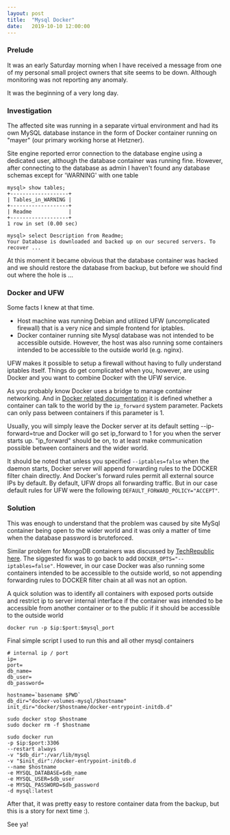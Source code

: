 ```yaml
---
layout: post
title:  "Mysql Docker"
date:   2019-10-10 12:00:00
---
```


### Prelude 
It was an early Saturday morning when I have received a message from one of my personal small project owners that site seems to be down. Although monitoring was not reporting any anomaly.

It was the beginning of a very long day.

### Investigation 
The affected site was running in a separate virtual environment and had its own MySQL database instance in the form of Docker container running on "mayer" (our primary working horse at Hetzner).

Site engine reported error connection to the database engine using a dedicated user, although the database container was running fine.
However, after connecting to the database as admin I haven't found any database schemas except for 'WARNING' with one table

```
mysql> show tables;
+-------------------+
| Tables_in_WARNING |
+-------------------+
| Readme            |
+-------------------+
1 row in set (0.00 sec)
```

```
mysql> select Description from Readme;
Your Database is downloaded and backed up on our secured servers. To recover ...
```

At this moment it became obvious that the database container was hacked and we should restore the database from backup, but before we should find out where the hole is ...

### Docker and UFW  
Some facts I knew at that time.
 
* Host machine was running Debian and utilized UFW (uncomplicated firewall) that is a very nice and simple frontend for iptables. 
* Docker container running site Mysql database was not intended to be accessible outside. However, the host was also running some containers intended to be accessible to the outside world (e.g. nginx).


UFW makes it possible to setup a firewall without having to fully understand iptables itself. Things do get complicated when you, however, are using Docker and you want to combine Docker with the UFW service.

As you probably know Docker uses a bridge to manage container networking. And in [Docker related documentation](https://docs.docker.com/v1.5/articles/networking/#the-world) it is defined whether a container can talk to the world by the ```ip_forward``` system parameter. Packets can only pass between containers if this parameter is 1. 

Usually, you will simply leave the Docker server at its default setting --ip-forward=true and Docker will go set ip_forward to 1 for you when the server starts up. "ip_forward" should be on, to at least make communication possible between containers and the wider world.

It should be noted that unless you specified ```--iptables=false``` when the daemon starts, Docker server will append forwarding rules to the DOCKER filter chain directly. And Docker's forward rules permit all external source IPs by default.
By default, UFW drops all forwarding traffic. But in our case default rules for UFW were the following ```DEFAULT_FORWARD_POLICY="ACCEPT"```.

### Solution

This was enough to understand that the problem was caused by site MySql container being open to the wider world and it was only a matter of time when the database password is bruteforced. 

Similar problem for MongoDB containers was discussed by [TechRepublic here](https://www.techrepublic.com/article/how-to-fix-the-docker-and-ufw-security-flaw/). 
The siggested fix was to go back to add ```DOCKER_OPTS="--iptables=false"```. 
However, in our case Docker was also running some containers intended to be accessible to the outside world, so not appending forwarding rules to DOCKER filter chain at all was not an option.

A quick solution was to identify all containers with exposed ports outside and restrict ip to server internal interface if the container was intended to be accessible from another container or to the public if it should be accessible to the outside world 
```
docker run -p $ip:$port:$mysql_port
```

Final simple script I used to run this and all other mysql containers

```
# internal ip / port
ip=
port=
db_name=
db_user=
db_password=

hostname=`basename $PWD`
db_dir="docker-volumes-mysql/$hostname"
init_dir="docker/$hostname/docker-entrypoint-initdb.d"

sudo docker stop $hostname
sudo docker rm -f $hostname

sudo docker run 
-p $ip:$port:3306 
--restart always 
-v "$db_dir":/var/lib/mysql 
-v "$init_dir":/docker-entrypoint-initdb.d 
--name $hostname 
-e MYSQL_DATABASE=$db_name 
-e MYSQL_USER=$db_user 
-e MYSQL_PASSWORD=$db_password 
-d mysql:latest
```

After that, it was pretty easy to restore container data from the backup, but this is a story for next time :).

See ya!





